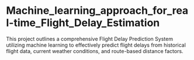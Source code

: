 # Machine_learning_approach_for_real-time_Flight_Delay_Estimation
This project outlines a comprehensive Flight Delay Prediction System utilizing machine learning to effectively predict flight delays from historical flight data, current weather conditions, and route-based distance factors.
